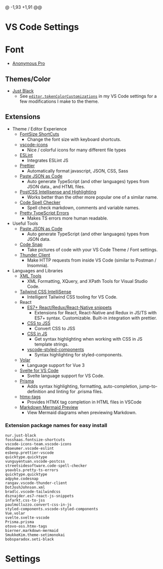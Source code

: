 @ -1,93 +1,91 @@
# VS Code Settings

# Font

* [Anonymous Pro](https://www.marksimonson.com/fonts/view/anonymous-pro)

## Themes/Color

* [Just Black](https://marketplace.visualstudio.com/items?itemName=nur.just-black)
  * See [`editor.tokenColorCustomizations`](#settings) in my VS Code settings for a few modifications I make to the theme.

## Extensions

* Theme / Editor Experience
  * [FontSize ShortCuts](https://marketplace.visualstudio.com/items?itemName=fosshaas.fontsize-shortcuts)
    * Change the font size with keyboard shortcuts.
  * [vscode-icons](https://marketplace.visualstudio.com/items?itemName=vscode-icons-team.vscode-icons)
    * Nice / colorful icons for many different file types
  * [ESLint](https://marketplace.visualstudio.com/items?itemName=dbaeumer.vscode-eslint)
    * Integrates ESLint JS
  * [Prettier](https://marketplace.visualstudio.com/items?itemName=esbenp.prettier-vscode)
    * Automatically format javascript, JSON, CSS, Sass
  * [Paste JSON as Code](https://marketplace.visualstudio.com/items?itemName=quicktype.quicktype)
    * Auto generate TypeScript (and other languages) types from JSON data., and HTML files.
  * [PostCSS Intellisense and Highlighting](https://marketplace.visualstudio.com/items?itemName=vunguyentuan.vscode-postcss)
    * Works better than the other more popular one of a similar name.
  * [Code Spell Checker](https://marketplace.visualstudio.com/items?itemName=streetsidesoftware.code-spell-checker)
    * Spell check markdown, comments and variable names.
  * [Pretty TypeScript Errors](https://marketplace.visualstudio.com/items?itemName=yoavbls.pretty-ts-errors)
    * Makes TS errors more human readable.
* Useful Tools
  * [Paste JSON as Code](https://marketplace.visualstudio.com/items?itemName=quicktype.quicktype)
    * Auto generate TypeScript (and other languages) types from JSON data.
  * [Code Snap](https://marketplace.visualstudio.com/items?itemName=adpyke.codesnap)
    * Take pictures of code with your VS Code Theme / Font settings.
  * [Thunder Client](https://marketplace.visualstudio.com/items?itemName=rangav.vscode-thunder-client)
    * Make HTTP requests from inside VS Code (similar to Postman / Insomnia).
* Languages and Libraries
  * [XML Tools](https://marketplace.visualstudio.com/items?itemName=DotJoshJohnson.xml)
    * XML Formatting, XQuery, and XPath Tools for Visual Studio Code.
  * [Tailwind CSS IntelliSense](https://marketplace.visualstudio.com/items?itemName=bradlc.vscode-tailwindcss)
    * Intelligent Tailwind CSS tooling for VS Code.
  * React
    * [ES7+ React/Redux/React-Native snippets](https://marketplace.visualstudio.com/items?itemName=dsznajder.es7-react-js-snippets)
      * Extensions for React, React-Native and Redux in JS/TS with ES7+ syntax. Customizable. Built-in integration with prettier.
    * [CSS to JSS](https://marketplace.visualstudio.com/items?itemName=infarkt.css-to-jss)
      * Convert CSS to JSS
    * [CSS in JS](https://marketplace.visualstudio.com/items?itemName=paulmolluzzo.convert-css-in-js)
      * Get syntax highlighting when working with CSS in JS template strings.
    * [vscode-styled-components](https://marketplace.visualstudio.com/items?itemName=styled-components.vscode-styled-components)
      * Syntax highlighting for styled-components.
  * [Volar](https://marketplace.visualstudio.com/items?itemName=Vue.volar)
    * Language support for Vue 3
  * [Svelte for VS Code](https://marketplace.visualstudio.com/items?itemName=svelte.svelte-vscode)
    * Svelte language support for VS Code.
  * [Prisma](https://marketplace.visualstudio.com/items?itemName=Prisma.prisma)
    * Adds syntax highlighting, formatting, auto-completion, jump-to-definition and linting for .prisma files.
  * [htmx-tags](https://marketplace.visualstudio.com/items?itemName=otovo-oss.htmx-tags)
    * Provides HTMX tag completion in HTML files in VSCode
  * [Markdown Mermaid Preview](https://marketplace.visualstudio.com/items?itemName=bierner.markdown-mermaid)
    * View Mermaid diagrams when previewing Markdown.

### Extension package names for easy install

```
nur.just-black
fosshaas.fontsize-shortcuts
vscode-icons-team.vscode-icons
dbaeumer.vscode-eslint
esbenp.prettier-vscode
quicktype.quicktype
vunguyentuan.vscode-postcss
streetsidesoftware.code-spell-checker
yoavbls.pretty-ts-errors
quicktype.quicktype
adpyke.codesnap
rangav.vscode-thunder-client
DotJoshJohnson.xml
bradlc.vscode-tailwindcss
dsznajder.es7-react-js-snippets
infarkt.css-to-jss
paulmolluzzo.convert-css-in-js
styled-components.vscode-styled-components
Vue.volar
svelte.svelte-vscode
Prisma.prisma
otovo-oss.htmx-tags
bierner.markdown-mermaid
SmukkeKim.theme-setimonokai
bobsparadox.seti-black
```

# Settings
